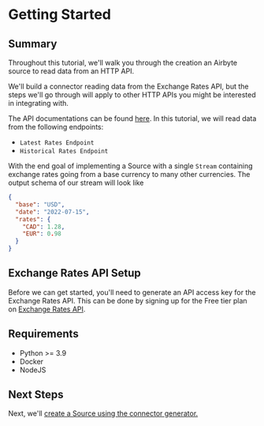 # Getting Started

## Summary

Throughout this tutorial, we'll walk you through the creation an Airbyte source to read data from an HTTP API.

We'll build a connector reading data from the Exchange Rates API, but the steps we'll go through will apply to other HTTP APIs you might be interested in integrating with.

The API documentations can be found [here](https://exchangeratesapi.io/documentation/).
In this tutorial, we will read data from the following endpoints:

- `Latest Rates Endpoint`
- `Historical Rates Endpoint`

With the end goal of implementing a Source with a single `Stream` containing exchange rates going from a base currency to many other currencies.
The output schema of our stream will look like

```json
{
  "base": "USD",
  "date": "2022-07-15",
  "rates": {
    "CAD": 1.28,
    "EUR": 0.98
  }
}
```

## Exchange Rates API Setup

Before we can get started, you'll need to generate an API access key for the Exchange Rates API.
This can be done by signing up for the Free tier plan on [Exchange Rates API](https://exchangeratesapi.io/).

## Requirements

- Python >= 3.9
- Docker
- NodeJS

## Next Steps

Next, we'll [create a Source using the connector generator.](1-create-source.md)